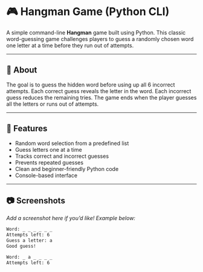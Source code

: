 # 🎮 Hangman Game (Python CLI)

A simple command-line **Hangman** game built using Python. This classic word-guessing game challenges players to guess a randomly chosen word one letter at a time before they run out of attempts.

---

## 🧠 About

The goal is to guess the hidden word before using up all 6 incorrect attempts. Each correct guess reveals the letter in the word. Each incorrect guess reduces the remaining tries. The game ends when the player guesses all the letters or runs out of attempts.

---

## 🚀 Features

- Random word selection from a predefined list  
- Guess letters one at a time  
- Tracks correct and incorrect guesses  
- Prevents repeated guesses  
- Clean and beginner-friendly Python code  
- Console-based interface  

---

## 📷 Screenshots

*Add a screenshot here if you’d like! Example below:*

```bash
Word: _ _ _ _ _ _
Attempts left: 6
Guess a letter: a
Good guess!

Word: _ a _ _ _ _
Attempts left: 6
